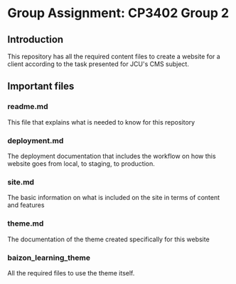 <h1>Group Assignment: CP3402 Group 2</h1>
<h2>Introduction</h2>
This repository has all the required content files to create a website for a client according to the task presented for JCU's CMS subject. 
<h2>Important files</h2>
<h3>readme.md</h3>
This file that explains what is needed to know for this repository
<h3>deployment.md</h3>
The deployment documentation that includes the workflow on how this website goes from local, to staging, to production.
<h3>site.md</h3>
The basic information on what is included on the site in terms of content and features
<h3>theme.md</h3>
The documentation of the theme created specifically for this website
<h3>baizon_learning_theme</h3>
All the required files to use the theme itself.
